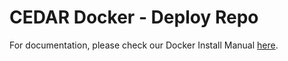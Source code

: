 # CEDAR Docker - Deploy Repo

For documentation, please check our Docker Install Manual 
[here](https://metadatacenter.readthedocs.io/en/latest/install-docker-eval/intro/). 




